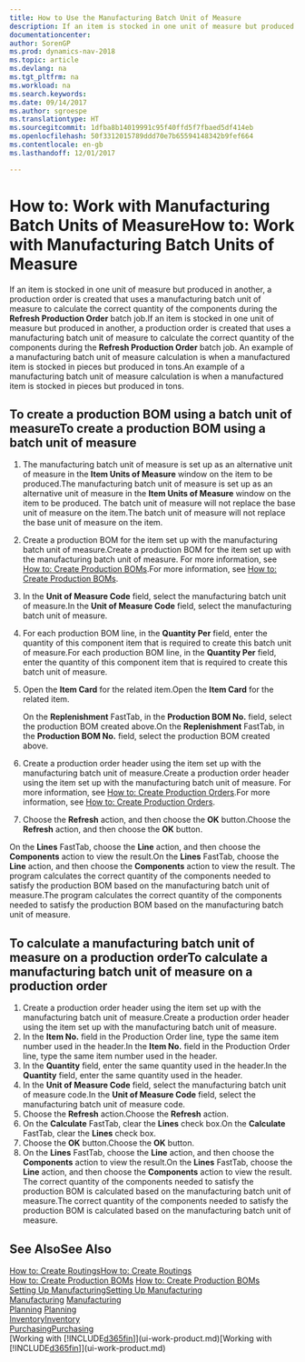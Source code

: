 ```yaml
---
title: How to Use the Manufacturing Batch Unit of Measure
description: If an item is stocked in one unit of measure but produced in another, then the production order must be use a manufacturing batch unit of measure to calculate the correct quantity of components. An example of a manufacturing batch unit of measure calculation is when a manufactured item is stocked in pieces but produced in tons.
documentationcenter: 
author: SorenGP
ms.prod: dynamics-nav-2018
ms.topic: article
ms.devlang: na
ms.tgt_pltfrm: na
ms.workload: na
ms.search.keywords: 
ms.date: 09/14/2017
ms.author: sgroespe
ms.translationtype: HT
ms.sourcegitcommit: 1dfba8b14019991c95f40ffd5f7fbaed5df414eb
ms.openlocfilehash: 50f3312015789ddd70e7b65594148342b9fef664
ms.contentlocale: en-gb
ms.lasthandoff: 12/01/2017

---
```

# <a name="how-to-work-with-manufacturing-batch-units-of-measure"></a><span data-ttu-id="c63ec-104">How to: Work with Manufacturing Batch Units of Measure</span><span class="sxs-lookup"><span data-stu-id="c63ec-104">How to: Work with Manufacturing Batch Units of Measure</span></span>
<span data-ttu-id="c63ec-105">If an item is stocked in one unit of measure but produced in another, a production order is created that uses a manufacturing batch unit of measure to calculate the correct quantity of the components during the **Refresh Production Order** batch job.</span><span class="sxs-lookup"><span data-stu-id="c63ec-105">If an item is stocked in one unit of measure but produced in another, a production order is created that uses a manufacturing batch unit of measure to calculate the correct quantity of the components during the **Refresh Production Order** batch job.</span></span> <span data-ttu-id="c63ec-106">An example of a manufacturing batch unit of measure calculation is when a manufactured item is stocked in pieces but produced in tons.</span><span class="sxs-lookup"><span data-stu-id="c63ec-106">An example of a manufacturing batch unit of measure calculation is when a manufactured item is stocked in pieces but produced in tons.</span></span>  

## <a name="to-create-a-production-bom-using-a-batch-unit-of-measure"></a><span data-ttu-id="c63ec-107">To create a production BOM using a batch unit of measure</span><span class="sxs-lookup"><span data-stu-id="c63ec-107">To create a production BOM using a batch unit of measure</span></span>  
1.  <span data-ttu-id="c63ec-108">The manufacturing batch unit of measure is set up as an alternative unit of measure in the **Item Units of Measure** window on the item to be produced.</span><span class="sxs-lookup"><span data-stu-id="c63ec-108">The manufacturing batch unit of measure is set up as an alternative unit of measure in the **Item Units of Measure** window on the item to be produced.</span></span> <span data-ttu-id="c63ec-109">The batch unit of measure will not replace the base unit of measure on the item.</span><span class="sxs-lookup"><span data-stu-id="c63ec-109">The batch unit of measure will not replace the base unit of measure on the item.</span></span>  
2.  <span data-ttu-id="c63ec-110">Create a production BOM for the item set up with the manufacturing batch unit of measure.</span><span class="sxs-lookup"><span data-stu-id="c63ec-110">Create a production BOM for the item set up with the manufacturing batch unit of measure.</span></span> <span data-ttu-id="c63ec-111">For more information, see [How to: Create Production BOMs](production-how-to-create-production-boms.md).</span><span class="sxs-lookup"><span data-stu-id="c63ec-111">For more information, see [How to: Create Production BOMs](production-how-to-create-production-boms.md).</span></span>  
3.  <span data-ttu-id="c63ec-112">In the **Unit of Measure Code** field, select the manufacturing batch unit of measure.</span><span class="sxs-lookup"><span data-stu-id="c63ec-112">In the **Unit of Measure Code** field, select the manufacturing batch unit of measure.</span></span>  
4.  <span data-ttu-id="c63ec-113">For each production BOM line, in the **Quantity Per** field, enter the quantity of this component item that is required to create this batch unit of measure.</span><span class="sxs-lookup"><span data-stu-id="c63ec-113">For each production BOM line, in the **Quantity Per** field, enter the quantity of this component item that is required to create this batch unit of measure.</span></span>  
5.  <span data-ttu-id="c63ec-114">Open the **Item Card** for the related item.</span><span class="sxs-lookup"><span data-stu-id="c63ec-114">Open the **Item Card** for the related item.</span></span>  

    <span data-ttu-id="c63ec-115">On the **Replenishment** FastTab, in the **Production BOM No.** field, select the production BOM created above.</span><span class="sxs-lookup"><span data-stu-id="c63ec-115">On the **Replenishment** FastTab, in the **Production BOM No.** field, select the production BOM created above.</span></span>  
6.  <span data-ttu-id="c63ec-116">Create a production order header using the item set up with the manufacturing batch unit of measure.</span><span class="sxs-lookup"><span data-stu-id="c63ec-116">Create a production order header using the item set up with the manufacturing batch unit of measure.</span></span> <span data-ttu-id="c63ec-117">For more information, see [How to: Create Production Orders](production-how-to-create-production-orders.md).</span><span class="sxs-lookup"><span data-stu-id="c63ec-117">For more information, see [How to: Create Production Orders](production-how-to-create-production-orders.md).</span></span>  
7.  <span data-ttu-id="c63ec-118">Choose the **Refresh** action, and then choose  the **OK** button.</span><span class="sxs-lookup"><span data-stu-id="c63ec-118">Choose the **Refresh** action, and then choose  the **OK** button.</span></span>  

<span data-ttu-id="c63ec-119">On the **Lines** FastTab, choose the **Line** action, and then choose the **Components** action to view the result.</span><span class="sxs-lookup"><span data-stu-id="c63ec-119">On the **Lines** FastTab, choose the **Line** action, and then choose the **Components** action to view the result.</span></span> <span data-ttu-id="c63ec-120">The program calculates the correct quantity of the components needed to satisfy the production BOM based on the manufacturing batch unit of measure.</span><span class="sxs-lookup"><span data-stu-id="c63ec-120">The program calculates the correct quantity of the components needed to satisfy the production BOM based on the manufacturing batch unit of measure.</span></span>  

## <a name="to-calculate-a-manufacturing-batch-unit-of-measure-on-a-production-order"></a><span data-ttu-id="c63ec-121">To calculate a manufacturing batch unit of measure on a production order</span><span class="sxs-lookup"><span data-stu-id="c63ec-121">To calculate a manufacturing batch unit of measure on a production order</span></span>  
1.  <span data-ttu-id="c63ec-122">Create a production order header using the item set up with the manufacturing batch unit of measure.</span><span class="sxs-lookup"><span data-stu-id="c63ec-122">Create a production order header using the item set up with the manufacturing batch unit of measure.</span></span>  
2.  <span data-ttu-id="c63ec-123">In the **Item No.** field in the Production Order line, type the same item number used in the header.</span><span class="sxs-lookup"><span data-stu-id="c63ec-123">In the **Item No.** field in the Production Order line, type the same item number used in the header.</span></span>  
3.  <span data-ttu-id="c63ec-124">In the **Quantity** field, enter the same quantity used in the header.</span><span class="sxs-lookup"><span data-stu-id="c63ec-124">In the **Quantity** field, enter the same quantity used in the header.</span></span>  
4.  <span data-ttu-id="c63ec-125">In the **Unit of Measure Code** field, select the manufacturing batch unit of measure code.</span><span class="sxs-lookup"><span data-stu-id="c63ec-125">In the **Unit of Measure Code** field, select the manufacturing batch unit of measure code.</span></span>  
5.  <span data-ttu-id="c63ec-126">Choose the **Refresh** action.</span><span class="sxs-lookup"><span data-stu-id="c63ec-126">Choose the **Refresh** action.</span></span>
6.  <span data-ttu-id="c63ec-127">On the **Calculate** FastTab, clear the **Lines** check box.</span><span class="sxs-lookup"><span data-stu-id="c63ec-127">On the **Calculate** FastTab, clear the **Lines** check box.</span></span>  
7.  <span data-ttu-id="c63ec-128">Choose the **OK** button.</span><span class="sxs-lookup"><span data-stu-id="c63ec-128">Choose the **OK** button.</span></span>  
8.  <span data-ttu-id="c63ec-129">On the **Lines** FastTab, choose the **Line** action, and then choose the **Components** action to view the result.</span><span class="sxs-lookup"><span data-stu-id="c63ec-129">On the **Lines** FastTab, choose the **Line** action, and then choose the **Components** action to view the result.</span></span> <span data-ttu-id="c63ec-130">The correct quantity of the components needed to satisfy the production BOM is calculated based on the manufacturing batch unit of measure.</span><span class="sxs-lookup"><span data-stu-id="c63ec-130">The correct quantity of the components needed to satisfy the production BOM is calculated based on the manufacturing batch unit of measure.</span></span>  

## <a name="see-also"></a><span data-ttu-id="c63ec-131">See Also</span><span class="sxs-lookup"><span data-stu-id="c63ec-131">See Also</span></span>  
[<span data-ttu-id="c63ec-132">How to: Create Routings</span><span class="sxs-lookup"><span data-stu-id="c63ec-132">How to: Create Routings</span></span>](production-how-to-create-routings.md)  
<span data-ttu-id="c63ec-133">[How to: Create Production BOMs](production-how-to-create-production-boms.md)   </span><span class="sxs-lookup"><span data-stu-id="c63ec-133">[How to: Create Production BOMs](production-how-to-create-production-boms.md)   </span></span>  
[<span data-ttu-id="c63ec-134">Setting Up Manufacturing</span><span class="sxs-lookup"><span data-stu-id="c63ec-134">Setting Up Manufacturing</span></span>](production-configure-production-processes.md)  
<span data-ttu-id="c63ec-135">[Manufacturing](production-manage-manufacturing.md)  </span><span class="sxs-lookup"><span data-stu-id="c63ec-135">[Manufacturing](production-manage-manufacturing.md)  </span></span>  
<span data-ttu-id="c63ec-136">[Planning](production-planning.md) </span><span class="sxs-lookup"><span data-stu-id="c63ec-136">[Planning](production-planning.md) </span></span>  
[<span data-ttu-id="c63ec-137">Inventory</span><span class="sxs-lookup"><span data-stu-id="c63ec-137">Inventory</span></span>](inventory-manage-inventory.md)  
[<span data-ttu-id="c63ec-138">Purchasing</span><span class="sxs-lookup"><span data-stu-id="c63ec-138">Purchasing</span></span>](purchasing-manage-purchasing.md)  
<span data-ttu-id="c63ec-139">[Working with [!INCLUDE[d365fin](includes/d365fin_md.md)]](ui-work-product.md)</span><span class="sxs-lookup"><span data-stu-id="c63ec-139">[Working with [!INCLUDE[d365fin](includes/d365fin_md.md)]](ui-work-product.md)</span></span>  

